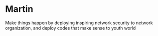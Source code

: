# Martin
Make things happen by deploying inspiring network security to network organization, and deploy codes that make sense to youth world 
